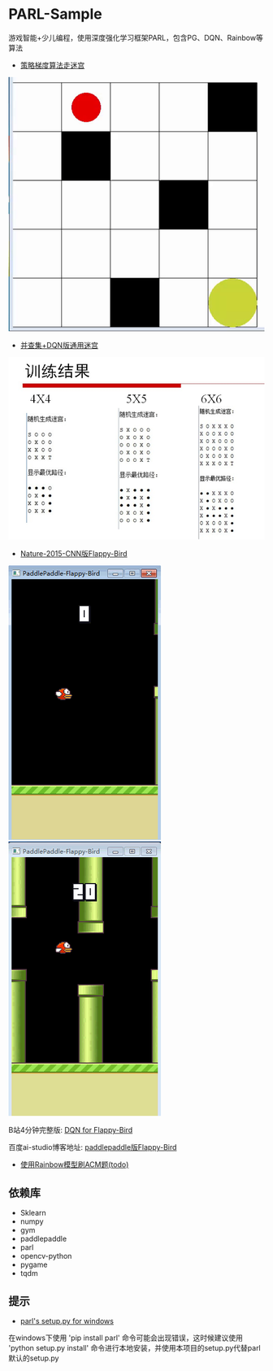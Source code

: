 # PARL-Sample
游戏智能+少儿编程，使用深度强化学习框架PARL，包含PG、DQN、Rainbow等算法

* [策略梯度算法走迷宫](/mcpg/)

![img](/mcpg/result-output/result.gif)

* [并查集+DQN版通用迷宫](/maze_unionFind/)

![img](/maze_unionFind/log_dir/result.jpg)

* [Nature-2015-CNN版Flappy-Bird](/flappy_bird/)

![img](/flappy_bird/log_dir/birdTest01.gif)    ![img](/flappy_bird/log_dir/birdTest02.gif)

B站4分钟完整版: [DQN for Flappy-Bird](https://www.bilibili.com/video/av49282860/)

百度ai-studio博客地址: [paddlepaddle版Flappy-Bird](https://aistudio.baidu.com/aistudio/#/projectdetail/51092)


* [使用Rainbow模型刷ACM题(todo)](/eight_puzzle/)

## 依赖库

* Sklearn
* numpy
* gym
* paddlepaddle
* parl
* opencv-python
* pygame
* tqdm

## 提示
* [parl's setup.py for windows](/setup-for-windows/)

在windows下使用 'pip install parl' 命令可能会出现错误，这时候建议使用 'python setup.py install' 命令进行本地安装，并使用本项目的setup.py代替parl默认的setup.py

